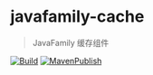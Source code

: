 # javafamily-cache

> JavaFamily 缓存组件

[![Build](https://github.com/JavaFamilyClub/javafamily-cache/actions/workflows/maven-build.yml/badge.svg)](https://github.com/JavaFamilyClub/javafamily-cache/actions/workflows/maven-build.yml)
[![MavenPublish](https://github.com/JavaFamilyClub/javafamily-cache/actions/workflows/maven-publish.yml/badge.svg)](https://github.com/JavaFamilyClub/javafamily-cache/actions/workflows/maven-publish.yml)
